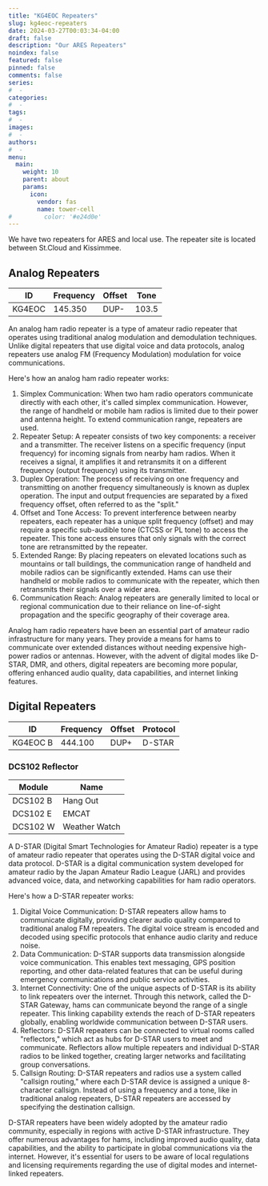 ```yaml
---
title: "KG4EOC Repeaters"
slug: kg4eoc-repeaters
date: 2024-03-27T00:03:34-04:00
draft: false
description: "Our ARES Repeaters"
noindex: false
featured: false
pinned: false
comments: false
series:
#  - 
categories:
#  - 
tags:
#  - 
images:
#  - 
authors:
#  -
menu:
  main:
    weight: 10
    parent: about
    params:
      icon:
        vendor: fas
        name: tower-cell
#         color: '#e24d0e'
---
```


We have two repeaters for ARES and local use. The repeater site is located between St.Cloud and Kissimmee.

## Analog Repeaters

ID|Frequency|Offset|Tone
-----|-----|-----|-----
KG4EOC|145.350|DUP-|103.5

An analog ham radio repeater is a type of amateur radio repeater that operates using traditional analog modulation and demodulation techniques. Unlike digital repeaters that use digital voice and data protocols, analog repeaters use analog FM (Frequency Modulation) modulation for voice communications.

Here's how an analog ham radio repeater works:

1. Simplex Communication: When two ham radio operators communicate directly with each other, it's called simplex communication. However, the range of handheld or mobile ham radios is limited due to their power and antenna height. To extend communication range, repeaters are used.
1. Repeater Setup: A repeater consists of two key components: a receiver and a transmitter. The receiver listens on a specific frequency (input frequency) for incoming signals from nearby ham radios. When it receives a signal, it amplifies it and retransmits it on a different frequency (output frequency) using its transmitter.
1. Duplex Operation: The process of receiving on one frequency and transmitting on another frequency simultaneously is known as duplex operation. The input and output frequencies are separated by a fixed frequency offset, often referred to as the "split."
1. Offset and Tone Access: To prevent interference between nearby repeaters, each repeater has a unique split frequency (offset) and may require a specific sub-audible tone (CTCSS or PL tone) to access the repeater. This tone access ensures that only signals with the correct tone are retransmitted by the repeater.
1. Extended Range: By placing repeaters on elevated locations such as mountains or tall buildings, the communication range of handheld and mobile radios can be significantly extended. Hams can use their handheld or mobile radios to communicate with the repeater, which then retransmits their signals over a wider area.
1. Communication Reach: Analog repeaters are generally limited to local or regional communication due to their reliance on line-of-sight propagation and the specific geography of their coverage area.

Analog ham radio repeaters have been an essential part of amateur radio infrastructure for many years. They provide a means for hams to communicate over extended distances without needing expensive high-power radios or antennas. However, with the advent of digital modes like D-STAR, DMR, and others, digital repeaters are becoming more popular, offering enhanced audio quality, data capabilities, and internet linking features.

## Digital Repeaters

ID|Frequency|Offset|Protocol
-----|-----|-----|-----
KG4EOC B|444.100|DUP+|D-STAR

### DCS102 Reflector

Module|Name
-----|-----
DCS102 B|Hang Out
DCS102 E|EMCAT
DCS102 W|Weather Watch

A D-STAR (Digital Smart Technologies for Amateur Radio) repeater is a type of amateur radio repeater that operates using the D-STAR digital voice and data protocol. D-STAR is a digital communication system developed for amateur radio by the Japan Amateur Radio League (JARL) and provides advanced voice, data, and networking capabilities for ham radio operators.

Here's how a D-STAR repeater works:

1. Digital Voice Communication: D-STAR repeaters allow hams to communicate digitally, providing clearer audio quality compared to traditional analog FM repeaters. The digital voice stream is encoded and decoded using specific protocols that enhance audio clarity and reduce noise.
1. Data Communication: D-STAR supports data transmission alongside voice communication. This enables text messaging, GPS position reporting, and other data-related features that can be useful during emergency communications and public service activities.
1. Internet Connectivity: One of the unique aspects of D-STAR is its ability to link repeaters over the internet. Through this network, called the D-STAR Gateway, hams can communicate beyond the range of a single repeater. This linking capability extends the reach of D-STAR repeaters globally, enabling worldwide communication between D-STAR users.
1. Reflectors: D-STAR repeaters can be connected to virtual rooms called "reflectors," which act as hubs for D-STAR users to meet and communicate. Reflectors allow multiple repeaters and individual D-STAR radios to be linked together, creating larger networks and facilitating group conversations.
1. Callsign Routing: D-STAR repeaters and radios use a system called "callsign routing," where each D-STAR device is assigned a unique 8-character callsign. Instead of using a frequency and a tone, like in traditional analog repeaters, D-STAR repeaters are accessed by specifying the destination callsign.

D-STAR repeaters have been widely adopted by the amateur radio community, especially in regions with active D-STAR infrastructure. They offer numerous advantages for hams, including improved audio quality, data capabilities, and the ability to participate in global communications via the internet. However, it's essential for users to be aware of local regulations and licensing requirements regarding the use of digital modes and internet-linked repeaters.
